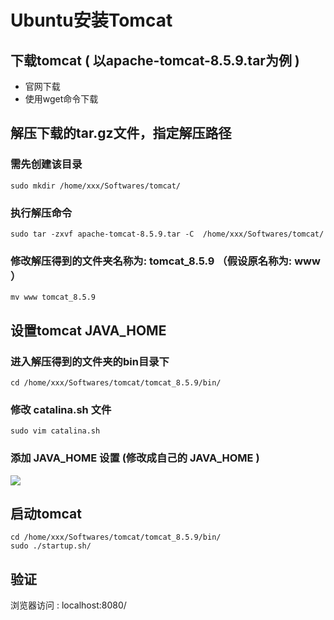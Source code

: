 # Ubuntu安装Tomcat

## 下载tomcat ( 以apache-tomcat-8.5.9.tar为例 )

* 官网下载
* 使用wget命令下载

## 解压下载的tar.gz文件，指定解压路径

###  需先创建该目录 
```
sudo mkdir /home/xxx/Softwares/tomcat/
```
    
### 执行解压命令
```
sudo tar -zxvf apache-tomcat-8.5.9.tar -C  /home/xxx/Softwares/tomcat/
```
    
### 修改解压得到的文件夹名称为: tomcat_8.5.9 （假设原名称为: www ）
```
mv www tomcat_8.5.9
```

## 设置tomcat JAVA_HOME
    
### 进入解压得到的文件夹的bin目录下
  ```
  cd /home/xxx/Softwares/tomcat/tomcat_8.5.9/bin/
  ```
    
### 修改 catalina.sh 文件
```
sudo vim catalina.sh
```
    
### 添加 JAVA_HOME 设置 (修改成自己的 JAVA_HOME )
    
![](https://eden-notes-pic-hosting.oss-cn-shenzhen.aliyuncs.com/notes/images/20240122000917.png)

## 启动tomcat
```
cd /home/xxx/Softwares/tomcat/tomcat_8.5.9/bin/
sudo ./startup.sh/
```
    
## 验证

浏览器访问 : localhost:8080/